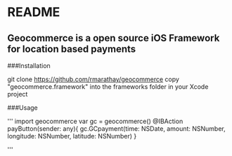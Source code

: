 # README


## Geocommerce is a open source iOS Framework for location based payments


###Installation

git clone https://github.com/rmarathay/geocommerce
copy "geocommerce.framework" into the frameworks folder in your Xcode project

###Usage

'''
			import geocommerce
			var gc = geocommerce()
			@IBAction payButton(sender: any){
				gc.GCpayment(time: NSDate, amount: NSNumber, longitude: NSNumber, latitude: NSNumber)
			}

'''
